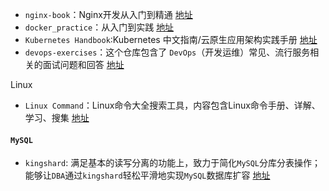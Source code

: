 - `nginx-book`：Nginx开发从入门到精通 [地址](https://github.com/taobao/nginx-book)
- `docker_practice`：从入门到实践 [地址](https://gitee.com/docker_practice/docker_practice/)
- `Kubernetes Handbook`:Kubernetes 中文指南/云原生应用架构实践手册 [地址](https://jimmysong.io/kubernetes-handbook/)
- `devops-exercises`：这个仓库包含了 `DevOps`（开发运维）常见、流行服务相关的面试问题和回答 [地址](https://github.com/bregman-arie/devops-exercises)



Linux

- `Linux Command`：Linux命令大全搜索工具，内容包含Linux命令手册、详解、学习、搜集 [地址](https://github.com/jaywcjlove/linux-command)

#### `MySQL`

- `kingshard`: 满足基本的读写分离的功能上，致力于简化`MySQL`分库分表操作；能够让`DBA`通过`kingshard`轻松平滑地实现`MySQL`数据库扩容 [地址](https://github.com/flike/kingshard/blob/master/README_ZH.md)
